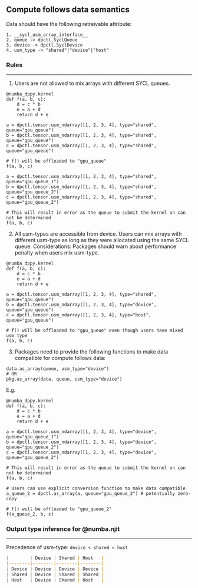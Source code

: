 ## Compute follows data semantics

Data should have the following retreivable attribute:
```
1. __sycl_usm_array_interface__
2. queue -> dpctl.SyclQueue
3. device -> dpctl.SyclDevice
4. usm_type -> "shared"|"device"|"host"
```

### Rules
---
1. Users are not allowed to mix arrays with different SYCL queues.
```
@numba_dppy.kernel
def f(a, b, c):
	d = c * b
	e = a + d
	return d + e

a = dpctl.tensor.usm_ndarray([1, 2, 3, 4], type="shared", queue="gpu_queue")
b = dpctl.tensor.usm_ndarray([1, 2, 3, 4], type="shared", queue="gpu_queue")
c = dpctl.tensor.usm_ndarray([1, 2, 3, 4], type="shared", queue="gpu_queue")

# f() will be offloaded to "gpu_queue"
f(a, b, c)

a = dpctl.tensor.usm_ndarray([1, 2, 3, 4], type="shared", queue="gpu_queue_1")
b = dpctl.tensor.usm_ndarray([1, 2, 3, 4], type="shared", queue="gpu_queue_2")
c = dpctl.tensor.usm_ndarray([1, 2, 3, 4], type="shared", queue="gpu_queue_2")

# This will result in error as the queue to submit the kernel on can not be determined
f(a, b, c)
```
2. All usm-types are accessible from device. Users can mix arrays with different usm-type as long as they were allocated
   using the same SYCL queue.
   Considerations: Packages should warn about performance penalty when users mix usm-type. 
```
@numba_dppy.kernel
def f(a, b, c):
	d = c * b
	e = a + d
	return d + e

a = dpctl.tensor.usm_ndarray([1, 2, 3, 4], type="shared", queue="gpu_queue")
b = dpctl.tensor.usm_ndarray([1, 2, 3, 4], type="device", queue="gpu_queue")
c = dpctl.tensor.usm_ndarray([1, 2, 3, 4], type="host", queue="gpu_queue")

# f() will be offloaded to "gpu_queue" even though users have mixed usm type
f(a, b, c)
```
3. Packages need to provide the following functions to make data compatible for compute follows data:
```
data.as_array(queue, usm_type="device")
# OR
pkg.as_array(data, queue, usm_type="device")
```
E.g.

```
@numba_dppy.kernel
def f(a, b, c):
	d = c * b
	e = a + d
	return d + e

a = dpctl.tensor.usm_ndarray([1, 2, 3, 4], type="device", queue="gpu_queue_1")
b = dpctl.tensor.usm_ndarray([1, 2, 3, 4], type="device", queue="gpu_queue_2")
c = dpctl.tensor.usm_ndarray([1, 2, 3, 4], type="device", queue="gpu_queue_2")

# This will result in error as the queue to submit the kernel on can not be determined
f(a, b, c)

# Users can use explicit conversion function to make data compatible
a_queue_2 = dpctl.as_array(a, queue="gpu_queue_2") # potentially zero-copy

# f() will be offloaded to "gpu_queue_2"
f(a_queue_2, b, c)
```

### Output type inference for @numba.njit
---
Precedence of usm-type: `device < shared < host`

```markdown
|        | Device | Shared | Host   |
|--------|--------|--------|--------|
| Device | Device | Device | Device |
| Shared | Device | Shared | Shared |
| Host   | Device | Shared | Host   |
```
